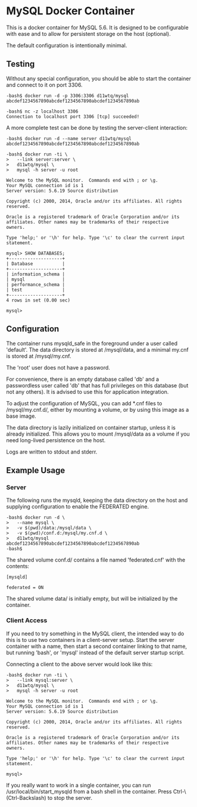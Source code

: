 # MySQL Docker Container

This is a docker container for MySQL 5.6. It is designed to be configurable
with ease and to allow for persistent storage on the host (optional).

The default configuration is intentionally minimal.

## Testing

Without any special configuration, you should be able to start the container
and connect to it on port 3306.

```
-bash$ docker run -d -p 3306:3306 d11wtq/mysql
abcdef1234567890abcdef1234567890abcdef1234567890ab

-bash$ nc -z localhost 3306
Connection to localhost port 3306 [tcp] succeeded!
```

A more complete test can be done by testing the server-client interaction:

```
-bash$ docker run -d --name server d11wtq/mysql
abcdef1234567890abcdef1234567890abcdef1234567890ab

-bash$ docker run -ti \
>   --link server:server \
>   d11wtq/mysql \
>   mysql -h server -u root

Welcome to the MySQL monitor.  Commands end with ; or \g.
Your MySQL connection id is 1
Server version: 5.6.19 Source distribution

Copyright (c) 2000, 2014, Oracle and/or its affiliates. All rights reserved.

Oracle is a registered trademark of Oracle Corporation and/or its
affiliates. Other names may be trademarks of their respective
owners.

Type 'help;' or '\h' for help. Type '\c' to clear the current input statement.

mysql> SHOW DATABASES;
+--------------------+
| Database           |
+--------------------+
| information_schema |
| mysql              |
| performance_schema |
| test               |
+--------------------+
4 rows in set (0.00 sec)

mysql>
```

## Configuration

The container runs mysqld_safe in the foreground under a user called 'default'.
The data directory is stored at /mysql/data, and a minimal my.cnf is stored at
/mysql/my.cnf.

The 'root' user does not have a password.

For convenience, there is an empty database called 'db' and a passwordless user
called 'db' that has full privileges on this database (but not any others).  It
is advised to use this for application integration.

To adjust the configuration of MySQL, you can add \*.cnf files to
/mysql/my.cnf.d/, either by mounting a volume, or by using this image as a base
image.

The data directory is lazily initialized on container startup, unless it is
already initialized. This allows you to mount /mysql/data as a volume if you
need long-lived persistence on the host.

Logs are written to stdout and stderr.

## Example Usage

### Server

The following runs the mysqld, keeping the data directory on the host and
supplying configuration to enable the FEDERATED engine.

```
-bash$ docker run -d \
>   --name mysql \
>   -v $(pwd)/data:/mysql/data \
>   -v $(pwd)/conf.d:/mysql/my.cnf.d \
>   d11wtq/mysql
abcdef1234567890abcdef1234567890abcdef1234567890ab
-bash$
```

The shared volume conf.d/ contains a file named 'federated.cnf' with the
contents:

``` config
[mysqld]

federated = ON
```

The shared volume data/ is initially empty, but will be initialized by the
container.

### Client Access

If you need to try something in the MySQL client, the intended way to do this
is to use two containers in a client-server setup. Start the server container
with a name, then start a second container linking to that name, but running
'bash', or 'mysql' instead of the default server startup script.

Connecting a client to the above server would look like this:

```
-bash$ docker run -ti \
>   --link mysql:server \
>   d11wtq/mysql \
>   mysql -h server -u root

Welcome to the MySQL monitor.  Commands end with ; or \g.
Your MySQL connection id is 1
Server version: 5.6.19 Source distribution

Copyright (c) 2000, 2014, Oracle and/or its affiliates. All rights reserved.

Oracle is a registered trademark of Oracle Corporation and/or its
affiliates. Other names may be trademarks of their respective
owners.

Type 'help;' or '\h' for help. Type '\c' to clear the current input statement.

mysql>
```

If you really want to work in a single container, you can run
/usr/local/bin/start_mysqld from a bash shell in the container. Press Ctrl-\\
(Ctrl-Backslash) to stop the server.

